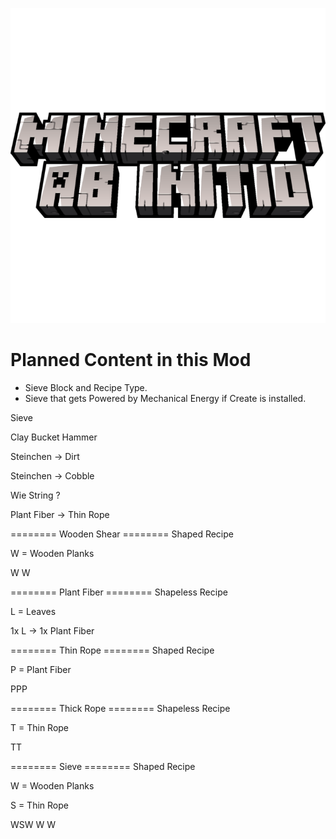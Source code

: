 ![icon.png](src/main/resources/assets/ab_initio/icon.png)

# Planned Content in this Mod
- Sieve Block and Recipe Type.
- Sieve that gets Powered by Mechanical Energy if Create is installed.


Sieve

Clay Bucket
Hammer

Steinchen -> Dirt

Steinchen -> Cobble

Wie String ?

Plant Fiber -> Thin Rope

======== Wooden Shear ========
Shaped Recipe

W = Wooden Planks

 W
W

======== Plant Fiber ========
Shapeless Recipe

L = Leaves

1x L -> 1x Plant Fiber

======== Thin Rope ========
Shaped Recipe

P = Plant Fiber

PPP

======== Thick Rope ========
Shapeless Recipe

T = Thin Rope

TT

======== Sieve ========
Shaped Recipe

W = Wooden Planks 

S = Thin Rope

WSW
W W
